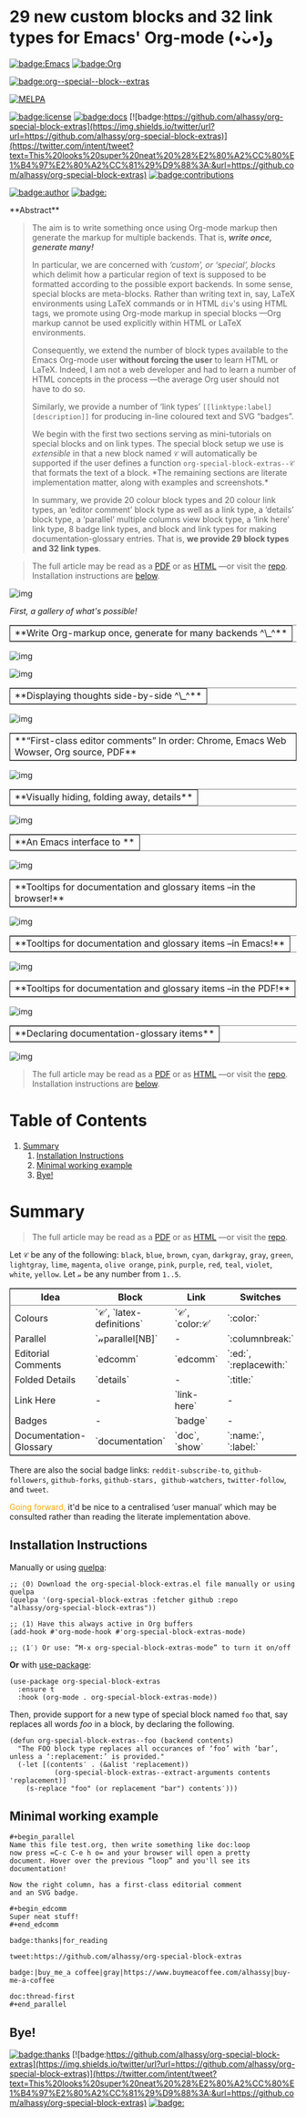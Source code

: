 <h1> 29 new custom blocks and 32 link types for Emacs' Org-mode (•̀ᴗ•́)و </h1>

<div class="org-center">


[![badge:Emacs](https://img.shields.io/badge/Emacs-23%2F26%2F28-green?logo=gnu-emacs)](https://www.gnu.org/software/emacs)
[![badge:Org](https://img.shields.io/badge/Org-9.3.6-blue?logo=gnu)](https://orgmode.org)

<span>

[![badge:org--special--block--extras](https://img.shields.io/badge/org--special--block--extras-1.0-informational?logo=Gnu-Emacs)](https://github.com/alhassy/org-special-block-extras)

<a href="https://melpa.org/#/org-special-block-extras"><img alt="MELPA" src="https://melpa.org/packages/org-special-block-extras-badge.svg"/></a>

</span>

[![badge:license](https://img.shields.io/badge/license-GNU_3-informational?logo=read-the-docs)](https://www.gnu.org/licenses/gpl-3.0.en.html)
[![badge:docs](https://img.shields.io/badge/docs-literate-success?logo=read-the-docs)](https://github.com/alhassy/emacs.d#what-does-literate-programming-look-like)
[![badge:https://github.com/alhassy/org-special-block-extras](https://img.shields.io/twitter/url?url=https://github.com/alhassy/org-special-block-extras)](https://twitter.com/intent/tweet?text=This%20looks%20super%20neat%20%28%E2%80%A2%CC%80%E1%B4%97%E2%80%A2%CC%81%29%D9%88%3A:&url=https://github.com/alhassy/org-special-block-extras)
[![badge:contributions](https://img.shields.io/badge/contributions-welcome-green)](https://github.com/alhassy/org-special-block-extras/issues)

[![badge:author](https://img.shields.io/badge/author-musa_al--hassy-purple?logo=nintendo-3ds)](https://alhassy.github.io/)
[![badge:](https://img.shields.io/badge/-buy_me_a%C2%A0coffee-gray?logo=buy-me-a-coffee)](https://www.buymeacoffee.com/alhassy)
</div>

<div class="org-center">
**Abstract**
</div>

> The aim is to write something once using Org-mode markup
> then generate the markup for multiple backends.
> That is, ***write once, generate many!***
>
> In particular, we are concerned with *‘custom’, or ‘special’, blocks* which
> delimit how a particular region of text is supposed to be formatted according to
> the possible export backends.  In some sense, special blocks are meta-blocks.
> Rather than writing text in, say, LaTeX environments using LaTeX commands or in
> HTML `div`'s using HTML tags, we promote using Org-mode markup in special blocks
> &#x2014;Org markup cannot be used explicitly within HTML or LaTeX environments.
>
> Consequently, we extend the number of block types available to the Emacs
> Org-mode user **without forcing the user** to learn HTML or LaTeX.
> Indeed, I am not a web developer and had to learn a number of HTML concepts
> in the process &#x2014;the average Org user should not have to do so.
>
> Similarly, we provide a number of ‘link types’ `[[linktype:label][description]]`
> for producing in-line coloured text and SVG “badges”.
>
> We begin with the first two sections serving as mini-tutorials on special blocks
> and on link types. The special block setup we use is *extensible* in that a new
> block named `𝒞` will automatically be supported if the user defines a function
> `org-special-block-extras--𝒞` that formats the text of a block.  \*The remaining
> sections are literate implementation matter, along with examples and
> screenshots.\*
>
> In summary, we provide 20 colour block types and 20 colour link types,
> an ‘editor comment’ block type as well as a link type,
> a ‘details’ block type, a ‘parallel’ multiple columns view block type,
> a ‘link here’ link type, 8 badge link types,
> and block and link types for making documentation-glossary entries.
> That is, **we provide 29 block types and 32 link types**.

> The full article may be read as a [PDF](https://alhassy.github.io/org-special-block-extras/index.pdf) or as [HTML](https://alhassy.github.io/org-special-block-extras) &#x2014;or visit the [repo](https://github.com/alhassy/org-special-block-extras).
> Installation instructions are [below](#Summary).

![img](images/foo_block.png "Extensibility! *Plug and play support for new block types!*")

*First, a gallery of what's possible!*

<table border="2" cellspacing="0" cellpadding="6" rules="groups" frame="hsides">


<colgroup>
<col  class="org-left" />
</colgroup>
<tbody>
<tr>
<td class="org-left">**Write Org-markup once, generate for many backends ^\_^**</td>
</tr>
</tbody>
</table>

![img](images/colours.jpg)

![img](images/colour_links.png)

<table border="2" cellspacing="0" cellpadding="6" rules="groups" frame="hsides">


<colgroup>
<col  class="org-left" />
</colgroup>
<tbody>
<tr>
<td class="org-left">**Displaying thoughts side-by-side ^\_^**</td>
</tr>
</tbody>
</table>

![img](images/parallel.png)

<table border="2" cellspacing="0" cellpadding="6" rules="groups" frame="hsides">


<colgroup>
<col  class="org-left" />
</colgroup>
<tbody>
<tr>
<td class="org-left">**“First-class editor comments” In order: Chrome, Emacs Web Wowser, Org source, PDF**</td>
</tr>
</tbody>
</table>

![img](images/edcomm.png)

<table border="2" cellspacing="0" cellpadding="6" rules="groups" frame="hsides">


<colgroup>
<col  class="org-left" />
</colgroup>
<tbody>
<tr>
<td class="org-left">**Visually hiding, folding away, details**</td>
</tr>
</tbody>
</table>

![img](images/details.png)

<table border="2" cellspacing="0" cellpadding="6" rules="groups" frame="hsides">


<colgroup>
<col  class="org-left" />
</colgroup>
<tbody>
<tr>
<td class="org-left">**An Emacs interface to <https://shields.io/>**</td>
</tr>
</tbody>
</table>

![img](images/badges.png)

<table border="2" cellspacing="0" cellpadding="6" rules="groups" frame="hsides">


<colgroup>
<col  class="org-left" />
</colgroup>
<tbody>
<tr>
<td class="org-left">**Tooltips for documentation and glossary items &#x2013;in the browser!**</td>
</tr>
</tbody>
</table>

![img](images/tooltips_browser.png)

<table border="2" cellspacing="0" cellpadding="6" rules="groups" frame="hsides">


<colgroup>
<col  class="org-left" />
</colgroup>
<tbody>
<tr>
<td class="org-left">**Tooltips for documentation and glossary items &#x2013;in Emacs!**</td>
</tr>
</tbody>
</table>

![img](images/tooltips_emacs.png)

<table border="2" cellspacing="0" cellpadding="6" rules="groups" frame="hsides">


<colgroup>
<col  class="org-left" />
</colgroup>
<tbody>
<tr>
<td class="org-left">**Tooltips for documentation and glossary items &#x2013;in the PDF!**</td>
</tr>
</tbody>
</table>

![img](images/tooltips_pdf.png)

<table border="2" cellspacing="0" cellpadding="6" rules="groups" frame="hsides">


<colgroup>
<col  class="org-left" />
</colgroup>
<tbody>
<tr>
<td class="org-left">**Declaring documentation-glossary items**</td>
</tr>
</tbody>
</table>

![img](images/tooltips_declaration.png)

> The full article may be read as a [PDF](https://alhassy.github.io/org-special-block-extras/index.pdf) or as [HTML](https://alhassy.github.io/org-special-block-extras) &#x2014;or visit the [repo](https://github.com/alhassy/org-special-block-extras).
> Installation instructions are [below](#Summary).


# Table of Contents

1.  [Summary](#Summary)
    1.  [Installation Instructions](#Installation-Instructions)
    2.  [Minimal working example](#Minimal-working-example)
    3.  [Bye!](#Bye)


<a id="Summary"></a>

# Summary

> The full article may be read as a [PDF](https://alhassy.github.io/org-special-block-extras/index.pdf) or as [HTML](https://alhassy.github.io/org-special-block-extras) &#x2014;or visit the [repo](https://github.com/alhassy/org-special-block-extras).


Let `𝒞` be any of the following: `black`, `blue`, `brown`, `cyan`, `darkgray`, `gray`, `green`,
`lightgray`, `lime`, `magenta`, `olive orange`, `pink`, `purple`, `red`, `teal`, `violet`, `white`,
`yellow`. Let `𝓃` be any number from `1..5`.

<table border="2" cellspacing="0" cellpadding="6" rules="groups" frame="hsides">


<colgroup>
<col  class="org-left" />

<col  class="org-left" />

<col  class="org-left" />

<col  class="org-left" />
</colgroup>
<thead>
<tr>
<th scope="col" class="org-left">Idea</th>
<th scope="col" class="org-left">Block</th>
<th scope="col" class="org-left">Link</th>
<th scope="col" class="org-left">Switches</th>
</tr>
</thead>

<tbody>
<tr>
<td class="org-left">Colours</td>
<td class="org-left">`𝒞`, `latex-definitions`</td>
<td class="org-left">`𝒞`, `color:𝒞`</td>
<td class="org-left">`:color:`</td>
</tr>


<tr>
<td class="org-left">Parallel</td>
<td class="org-left">`𝓃parallel[NB]`</td>
<td class="org-left">-</td>
<td class="org-left">`:columnbreak:`</td>
</tr>


<tr>
<td class="org-left">Editorial Comments</td>
<td class="org-left">`edcomm`</td>
<td class="org-left">`edcomm`</td>
<td class="org-left">`:ed:`, `:replacewith:`</td>
</tr>


<tr>
<td class="org-left">Folded Details</td>
<td class="org-left">`details`</td>
<td class="org-left">-</td>
<td class="org-left">`:title:`</td>
</tr>


<tr>
<td class="org-left">Link Here</td>
<td class="org-left">-</td>
<td class="org-left">`link-here`</td>
<td class="org-left">-</td>
</tr>


<tr>
<td class="org-left">Badges</td>
<td class="org-left">-</td>
<td class="org-left">`badge`</td>
<td class="org-left">-</td>
</tr>


<tr>
<td class="org-left">Documentation-Glossary</td>
<td class="org-left">`documentation`</td>
<td class="org-left">`doc`, `show`</td>
<td class="org-left">`:name:`, `:label:`</td>
</tr>
</tbody>
</table>

There are also the social badge links:
`reddit-subscribe-to`, `github-followers`, `github-forks`, `github-stars,
github-watchers`, `twitter-follow`, and `tweet`.

<span style="color:orange;">Going forward,</span> it'd be nice to a centralised ‘user manual’ which may be
consulted rather than reading the literate implementation above.


## Installation Instructions

Manually or using [quelpa](https://github.com/alhassy/emacs.d#installing-emacs-packages-directly-from-source):

    ;; ⟨0⟩ Download the org-special-block-extras.el file manually or using quelpa
    (quelpa '(org-special-block-extras :fetcher github :repo
    "alhassy/org-special-block-extras"))

    ;; ⟨1⟩ Have this always active in Org buffers
    (add-hook #'org-mode-hook #'org-special-block-extras-mode)

    ;; ⟨1′⟩ Or use: “M-x org-special-block-extras-mode” to turn it on/off

**Or** with [use-package](https://github.com/alhassy/emacs.d#use-package-the-start-of-initel):

    (use-package org-special-block-extras
      :ensure t
      :hook (org-mode . org-special-block-extras-mode))

Then, provide support for a new type of special block named `foo` that, say
replaces all words *foo* in a block, by declaring the following.

    (defun org-special-block-extras--foo (backend contents)
      "The FOO block type replaces all occurances of ‘foo’ with ‘bar’,
    unless a ‘:replacement:’ is provided."
      (-let [(contents′ . (&alist 'replacement))
               (org-special-block-extras--extract-arguments contents 'replacement)]
        (s-replace "foo" (or replacement "bar") contents′)))


## Minimal working example

    #+begin_parallel
    Name this file test.org, then write something like doc:loop
    now press =C-c C-e h o= and your browser will open a pretty
    document. Hover over the previous “loop” and you'll see its
    documentation!

    Now the right column, has a first-class editorial comment
    and an SVG badge.

    #+begin_edcomm
    Super neat stuff!
    #+end_edcomm

    badge:thanks|for_reading

    tweet:https://github.com/alhassy/org-special-block-extras

    badge:|buy_me_a coffee|gray|https://www.buymeacoffee.com/alhassy|buy-me-a-coffee

    doc:thread-first
    #+end_parallel


## Bye!

[![badge:thanks](https://img.shields.io/badge/thanks-for_reading-nil)](nil)
[![badge:https://github.com/alhassy/org-special-block-extras](https://img.shields.io/twitter/url?url=https://github.com/alhassy/org-special-block-extras)](https://twitter.com/intent/tweet?text=This%20looks%20super%20neat%20%28%E2%80%A2%CC%80%E1%B4%97%E2%80%A2%CC%81%29%D9%88%3A:&url=https://github.com/alhassy/org-special-block-extras)
[![badge:](https://img.shields.io/badge/-buy_me_a%C2%A0coffee-gray?logo=buy-me-a-coffee)](https://www.buymeacoffee.com/alhassy)
